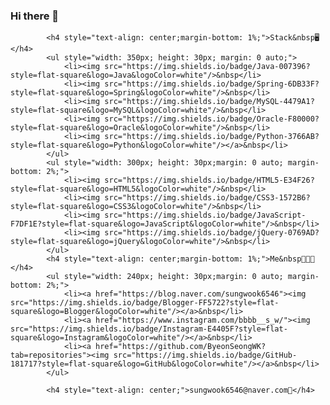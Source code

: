 ### Hi there 👋

<!--
**ByeonSeongWK/ByeonSeongWK** is a ✨ _special_ ✨ repository because its `README.md` (this file) appears on your GitHub profile.

Here are some ideas to get you started:

- 🔭 I’m currently working on ...
- 🌱 I’m currently learning ...
- 👯 I’m looking to collaborate on ...
- 🤔 I’m looking for help with ...
- 💬 Ask me about ...
- 📫 How to reach me: ...
- 😄 Pronouns: ...
- ⚡ Fun fact: ...
-->
            <h4 style="text-align: center;margin-bottom: 1%;">Stack&nbsp🖥</h4>
            <ul style="width: 350px; height: 30px; margin: 0 auto;">
                <li><img src="https://img.shields.io/badge/Java-007396?style=flat-square&logo=Java&logoColor=white"/>&nbsp</li>
                <li><img src="https://img.shields.io/badge/Spring-6DB33F?style=flat-square&logo=Spring&logoColor=white"/>&nbsp</li>
                <li><img src="https://img.shields.io/badge/MySQL-4479A1?style=flat-square&logo=MySQL&logoColor=white"/>&nbsp</li>
                <li><img src="https://img.shields.io/badge/Oracle-F80000?style=flat-square&logo=Oracle&logoColor=white"/>&nbsp</li>
                <li><img src="https://img.shields.io/badge/Python-3766AB?style=flat-square&logo=Python&logoColor=white"/></a>&nbsp</li>
            </ul>
            <ul style="width: 300px; height: 30px;margin: 0 auto; margin-bottom: 2%;">
                <li><img src="https://img.shields.io/badge/HTML5-E34F26?style=flat-square&logo=HTML5&logoColor=white"/>&nbsp</li>
                <li><img src="https://img.shields.io/badge/CSS3-1572B6?style=flat-square&logo=CSS3&logoColor=white"/>&nbsp</li>
                <li><img src="https://img.shields.io/badge/JavaScript-F7DF1E?style=flat-square&logo=JavaScript&logoColor=white"/>&nbsp</li>
                <li><img src="https://img.shields.io/badge/jQuery-0769AD?style=flat-square&logo=jQuery&logoColor=white"/>&nbsp</li>
            </ul>
            <h4 style="text-align: center;margin-bottom: 1%;">Me&nbsp👨🏻‍💻</h4>
            <ul style="width: 240px; height: 30px;margin: 0 auto; margin-bottom: 2%;">
                <li><a href="https://blog.naver.com/sungwook6546"><img src="https://img.shields.io/badge/Blogger-FF5722?style=flat-square&logo=Blogger&logoColor=white"/></a>&nbsp</li>
                <li><a href="https://www.instagram.com/bbbb__s_w/"><img src="https://img.shields.io/badge/Instagram-E4405F?style=flat-square&logo=Instagram&logoColor=white"/></a>&nbsp</li>
                <li><a href="https://github.com/ByeonSeongWK?tab=repositories"><img src="https://img.shields.io/badge/GitHub-181717?style=flat-square&logo=GitHub&logoColor=white"/></a>&nbsp</li>
            </ul>

            <h4 style="text-align: center;">sungwook6546@naver.com🤙</h4>
